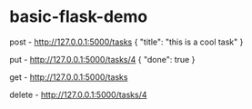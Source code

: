 # basic-flask-demo

post - http://127.0.0.1:5000/tasks 
{
  "title": "this is a cool task"
}

put - http://127.0.0.1:5000/tasks/4
{
	"done": true
}

get - http://127.0.0.1:5000/tasks

delete - http://127.0.0.1:5000/tasks/4
